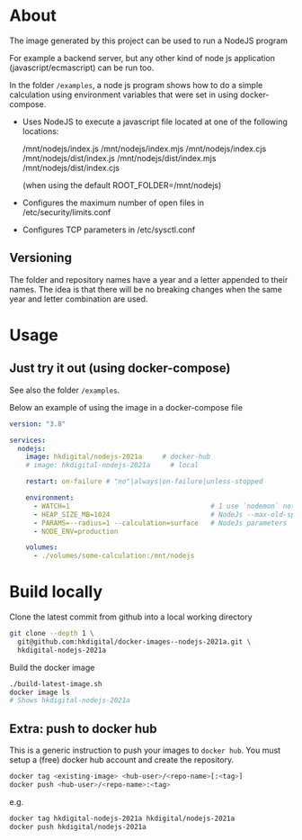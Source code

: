 
# About

The image generated by this project can be used to run a NodeJS program

For example a backend server, but any other kind of node js application (javascript/ecmascript) can be run too.

In the folder `/examples`, a node js program shows how to do a simple calculation using environment variables that were set in using docker-compose.

- Uses NodeJS to execute a javascript file located at one of the following 
  locations:

   /mnt/nodejs/index.js
   /mnt/nodejs/index.mjs
   /mnt/nodejs/index.cjs
   /mnt/nodejs/dist/index.js
   /mnt/nodejs/dist/index.mjs
   /mnt/nodejs/dist/index.cjs

   (when using the default ROOT_FOLDER=/mnt/nodejs)

- Configures the maximum number of open files in /etc/security/limits.conf
- Configures TCP parameters in /etc/sysctl.conf

## Versioning

The folder and repository names have a year and a letter appended to their names. The idea is that there will be no breaking changes when the same year and letter combination are used.

# Usage

## Just try it out (using docker-compose)

See also the folder `/examples`.

Below an example of using the image in a docker-compose file

```yaml
version: "3.8"

services:
  nodejs:
    image: hkdigital/nodejs-2021a     # docker-hub
    # image: hkdigital-nodejs-2021a     # local    

    restart: on-failure # "no"|always|on-failure|unless-stopped

    environment:
      - WATCH=1                                   # 1 use `nodemon` not `node`
      - HEAP_SIZE_MB=1024                         # NodeJs --max-old-space-size
      - PARAMS=--radius=1 --calculation=surface   # NodeJs parameters
      - NODE_ENV=production

    volumes:
      - ./volumes/some-calculation:/mnt/nodejs
```

# Build locally

Clone the latest commit from github into a local working directory

```bash
git clone --depth 1 \
  git@github.com:hkdigital/docker-images--nodejs-2021a.git \
  hkdigital-nodejs-2021a
```

Build the docker image

```bash
./build-latest-image.sh
docker image ls
# Shows hkdigital-nodejs-2021a
```

## Extra: push to docker hub

This is a generic instruction to push your images to `docker hub`. You must setup a (free) docker hub account and create the repository.

```bash
docker tag <existing-image> <hub-user>/<repo-name>[:<tag>]
docker push <hub-user>/<repo-name>:<tag>
```

e.g.

```bash
docker tag hkdigital-nodejs-2021a hkdigital/nodejs-2021a
docker push hkdigital/nodejs-2021a
```
